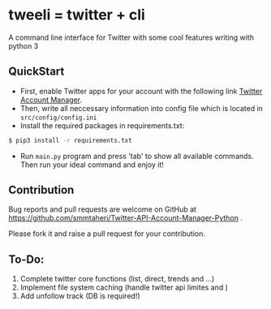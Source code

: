 # tweeli = twitter + cli

A command line interface for Twitter with some cool features writing with python 3

## QuickStart

* First, enable Twitter apps for your account with the following link [Twitter Account Manager](https://apps.twitter.com).
* Then, write all neccessary information into config file which is located in `src/config/config.ini`
* Install the required packages in requirements.txt:

```sh
$ pip3 install -r requirements.txt
```
* Run `main.py` program and press 'tab' to show all available commands. Then run your ideal command and enjoy it!

## Contribution

Bug reports and pull requests are welcome on GitHub at https://github.com/smmtaheri/Twitter-API-Account-Manager-Python .

Please fork it and raise a pull request for your contribution.

## To-Do:

1. Complete twitter core functions (list, direct, trends and ...)
2. Implement file system caching (handle twitter api limites and )
3. Add unfollow track (DB is required!)

